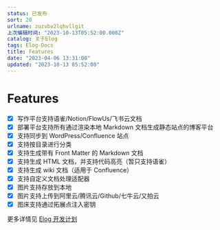 ```yaml
---
status: 已发布
sort: 20
urlname: zuzvbv2lqhvllgit
上次编辑时间: "2023-10-13T05:52:00.000Z"
catalog: 关于Elog
tags: Elog-Docs
title: Features
date: "2023-04-06 13:31:00"
updated: "2023-10-13 05:52:00"
---
```


# Features

- [x] 写作平台支持语雀/Notion/FlowUs/飞书云文档
- [x] 部署平台支持所有通过渲染本地 Markdown 文档生成静态站点的博客平台
- [x] 支持同步到 WordPress/Confluence 站点
- [x] 支持按目录进行分类
- [x] 支持生成带有 Front Matter 的 Markdown 文档
- [x] 支持生成 HTML 文档，并支持代码高亮（暂只支持语雀）
- [x] 支持生成 wiki 文档（适用于 Confluence）
- [x] 支持自定义文档处理适配器
- [x] 图片支持存放到本地
- [x] 图片支持上传到阿里云/腾讯云/Github/七牛云/又拍云
- [x] 图床支持通过拓展点注入密钥

更多详情见 [Elog 开发计划](https://1874.notion.site/Elog-91dd2037c9c847e6bc90b712b124189c)
